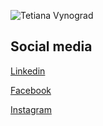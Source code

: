 ![Tetiana Vynograd](Tetiana-Vynograd/img/tanya.jpg)

## Social media

[Linkedin](https://www.linkedin.com/in/tatyanavynograd)

[Facebook](https://www.facebook.com/tatyana.vinograd/)

[Instagram](https://www.instagram.com/tatyana.vinograd/)


